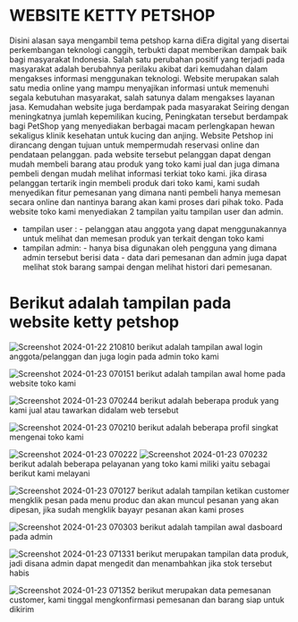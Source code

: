 # WEBSITE KETTY PETSHOP
  Disini alasan saya mengambil tema petshop karna diEra digital yang disertai perkembangan teknologi canggih, terbukti dapat memberikan dampak baik bagi masyarakat Indonesia. Salah satu perubahan positif yang terjadi pada masyarakat adalah berubahnya perilaku akibat dari kemudahan dalam mengakses informasi menggunakan teknologi. Website merupakan salah satu media online yang mampu menyajikan informasi untuk memenuhi segala kebutuhan masyarakat, salah satunya dalam mengakses layanan jasa. Kemudahan website juga berdampak pada masyarakat Seiring dengan meningkatnya jumlah kepemilikan kucing, Peningkatan tersebut berdampak bagi PetShop yang menyediakan berbagai macam perlengkapan hewan sekaligus klinik kesehatan untuk kucing dan anjing. Website Petshop ini dirancang dengan tujuan untuk mempermudah reservasi online dan pendataan pelanggan. 
  pada website tersebut pelanggan dapat dengan mudah membeli barang atau produk yang toko kami jual dan juga dimana pembeli dengan mudah melihat informasi terkiat toko kami. jika dirasa pelanggan tertarik ingin membeli produk dari toko kami, kami sudah menyedikan fitur pemesanan yang dimana nanti pembeli hanya memesan secara online dan nantinya barang akan kami proses dari pihak toko. Pada website toko kami menyediakan 2 tampilan yaitu tampilan user dan admin. 
* tampilan user : - pelanggan atau anggota yang dapat menggunakannya untuk melihat dan memesan produk yan terkait dengan toko kami
* tampilan admin: - hanya bisa digunakan oleh pengguna yang dimana admin tersebut berisi data - data dari pemesanan dan admin juga dapat melihat stok barang sampai dengan melihat histori dari pemesanan.

# Berikut adalah tampilan pada website ketty petshop
![Screenshot 2024-01-22 210810](https://github.com/septiaprmsti/petshop/assets/146810037/68350e64-c54c-4476-b5d7-9d67731aede6)
berikut adalah tampilan awal login anggota/pelanggan dan juga login pada admin toko kami

![Screenshot 2024-01-23 070151](https://github.com/septiaprmsti/petshop/assets/146810037/25006f07-faa3-4c5b-8694-137100b7b7df)
berikut adalah tampilan awal home pada website toko kami

![Screenshot 2024-01-23 070244](https://github.com/septiaprmsti/petshop/assets/146810037/5b83a825-330f-4a9f-9102-7a7850f8f051)
berikut adalah beberapa produk yang kami jual atau tawarkan didalam web tersebut

![Screenshot 2024-01-23 070210](https://github.com/septiaprmsti/petshop/assets/146810037/c20f03db-7ae4-4955-a839-90f9653ccf3b)
berikut adalah beberapa profil singkat mengenai toko kami

![Screenshot 2024-01-23 070222](https://github.com/septiaprmsti/petshop/assets/146810037/532a2a13-61d7-4f57-ad20-47578221def0)
![Screenshot 2024-01-23 070232](https://github.com/septiaprmsti/petshop/assets/146810037/2ae8bb67-ae2f-40e2-8ba2-3bef4b04842d)
berikut adalah beberapa pelayanan yang toko kami miliki yaitu sebagai berikut kami melayani

![Screenshot 2024-01-23 070127](https://github.com/septiaprmsti/petshop/assets/146810037/d19bab65-e03b-4de0-a4f5-e09dba1a878d)
berikut adalah tampilan ketikan customer mengklik pesan pada menu produc dan akan muncul pesanan yang akan dipesan, jika sudah mengklik bayayr pesanan akan kami proses

![Screenshot 2024-01-23 070303](https://github.com/septiaprmsti/petshop/assets/146810037/93f08da8-54a1-4b00-a314-fb63b50bdd46)
berikut adalah tampilan awal dasboard pada admin

![Screenshot 2024-01-23 071331](https://github.com/septiaprmsti/petshop/assets/146810037/db75a335-12d1-4668-8208-23946e5c8fb9)
berikut merupakan tampilan data produk, jadi disana admin dapat mengedit dan menambahkan jika stok tersebut habis

![Screenshot 2024-01-23 071352](https://github.com/septiaprmsti/petshop/assets/146810037/2c535b13-e6de-4a5d-82d0-ba444cecef1e)
berikut merupakan data pemesanan customer, kami tinggal mengkonfirmasi pemesanan dan barang siap untuk dikirim
